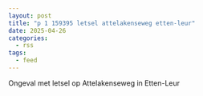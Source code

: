 ```yaml
---
layout: post
title: "p 1 159395 letsel attelakenseweg etten-leur"
date: 2025-04-26
categories: 
  - rss
tags: 
  - feed
---
```


Ongeval met letsel op Attelakenseweg in Etten-Leur
